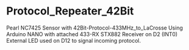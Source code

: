 # Protocol_Repeater_42Bit
Pearl NC7425 Sensor with 42Bit-Protocol-433MHz_to_LaCrosse
Using Arduino NANO with attached 433-RX STX882 Receiver on D2 (INT0) 
External LED used on D12 to signal incoming protocol.
